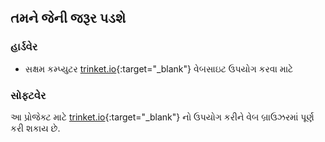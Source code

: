 ## તમને જેની જરૂર પડશે

### હાર્ડવેર

+ સક્ષમ કમ્પ્યુટર [trinket.io](https://trinket.io){:target="_blank"} વેબસાઇટ ઉપયોગ કરવા માટે

### સોફ્ટવેર

આ પ્રોજેક્ટ માટે [trinket.io](https://trinket.io){:target="_blank"} નો ઉપયોગ કરીને વેબ બ્રાઉઝરમાં પૂર્ણ કરી શકાય છે.